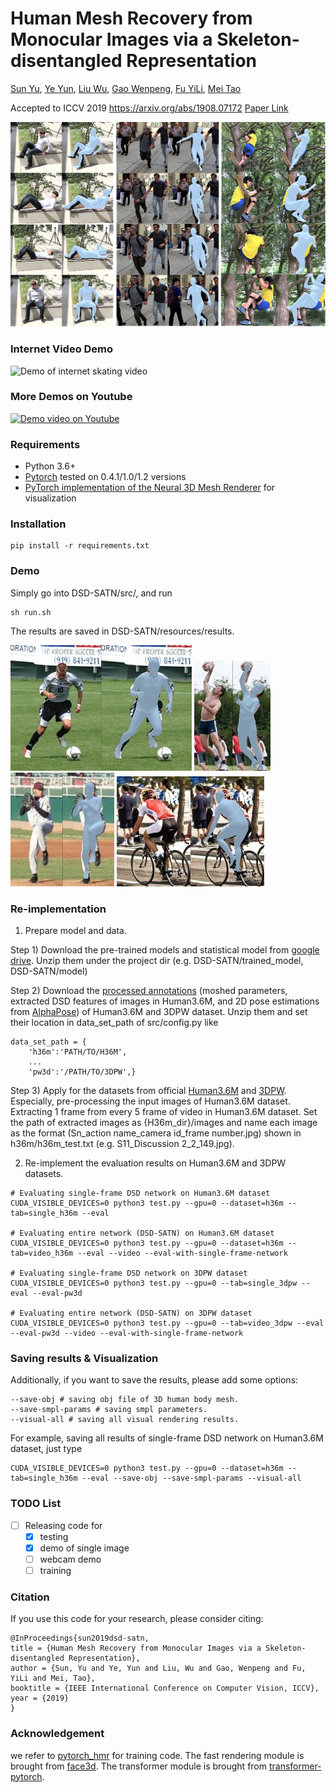 # Human Mesh Recovery from Monocular Images via a Skeleton-disentangled Representation

[Sun Yu](https://scholar.google.com/citations?hl=en&user=fkGxgrsAAAAJ), [Ye Yun](https://scholar.google.com/citations?hl=en&user=wxvX51gAAAAJ), [Liu Wu](https://scholar.google.com/citations?hl=en&user=rQpizr0AAAAJ), [Gao Wenpeng](http://homepage.hit.edu.cn/wpgao), [Fu YiLi](http://homepage.hit.edu.cn/fuyili), [Mei Tao](https://scholar.google.com/citations?user=7Yq4wf4AAAAJ)

Accepted to ICCV 2019 https://arxiv.org/abs/1908.07172 [Paper Link](https://arxiv.org/abs/1908.07172)

![Demo Image](https://github.com/Arthur151/DSD-SATN/blob/master/resources/results/video_result.png)

### Internet Video Demo
![Demo of internet skating video](https://github.com/Arthur151/DSD-SATN/blob/master/resources/video/skate3.gif)

### More Demos on Youtube
[![Demo video on Youtube]()](https://youtu.be/GG-8If4uVQM)

### Requirements
- Python 3.6+
- [Pytorch](https://pytorch.org/) tested on 0.4.1/1.0/1.2 versions
- [PyTorch implementation of the Neural 3D Mesh Renderer](https://github.com/daniilidis-group/neural_renderer) for visualization

### Installation
```
pip install -r requirements.txt
```

### Demo

Simply go into DSD-SATN/src/, and run
```
sh run.sh
```
The results are saved in DSD-SATN/resources/results.

![Demo Results](https://github.com/Arthur151/DSD-SATN/blob/master/resources/results/im0002.jpg)
![Demo Results](https://github.com/Arthur151/DSD-SATN/blob/master/resources/results/im0028.jpg)
![Demo Results](https://github.com/Arthur151/DSD-SATN/blob/master/resources/results/im0069.jpg)
![Demo Results](https://github.com/Arthur151/DSD-SATN/blob/master/resources/results/im0153.jpg)

### Re-implementation

1. Prepare model and data.

Step 1) Download the pre-trained models and statistical model from [google drive](https://drive.google.com/open?id=1lwqCg7AmAN6hklWzWgB1FhLNBDkECdct). Unzip them under the project dir (e.g. DSD-SATN/trained_model, DSD-SATN/model)

Step 2) Download the [processed annotations](https://drive.google.com/open?id=1-SbuyxPduh1drB0BmDZEYsJNlgnRdGgh) (moshed parameters, extracted DSD features of images in Human3.6M, and 2D pose estimations from [AlphaPose](https://github.com/MVIG-SJTU/AlphaPose/tree/pytorch)) of Human3.6M and 3DPW dataset. Unzip them and set their location in data_set_path of src/config.py like
```
data_set_path = {
    'h36m':'PATH/TO/H36M',
    ...
    'pw3d':'/PATH/TO/3DPW',}
```

Step 3) Apply for the datasets from official [Human3.6M](http://vision.imar.ro/human3.6m/description.php) and [3DPW](https://virtualhumans.mpi-inf.mpg.de/3DPW/). Especially, pre-processing the input images of Human3.6M dataset. Extracting 1 frame from every 5 frame of video in Human3.6M dataset. Set the path of extracted images as {H36m_dir}/images and name each image as the format (Sn_action name_camera id_frame number.jpg) shown in h36m/h36m_test.txt (e.g. S11_Discussion 2_2_149.jpg). 

2. Re-implement the evaluation results on Human3.6M and 3DPW datasets.
```
# Evaluating single-frame DSD network on Human3.6M dataset
CUDA_VISIBLE_DEVICES=0 python3 test.py --gpu=0 --dataset=h36m --tab=single_h36m --eval

# Evaluating entire network (DSD-SATN) on Human3.6M dataset
CUDA_VISIBLE_DEVICES=0 python3 test.py --gpu=0 --dataset=h36m --tab=video_h36m --eval --video --eval-with-single-frame-network

# Evaluating single-frame DSD network on 3DPW dataset
CUDA_VISIBLE_DEVICES=0 python3 test.py --gpu=0 --tab=single_3dpw --eval --eval-pw3d

# Evaluating entire network (DSD-SATN) on 3DPW dataset
CUDA_VISIBLE_DEVICES=0 python3 test.py --gpu=0 --tab=video_3dpw --eval --eval-pw3d --video --eval-with-single-frame-network
```

### Saving results & Visualization

Additionally, if you want to save the results, please add some options:
```
--save-obj # saving obj file of 3D human body mesh.
--save-smpl-params # saving smpl parameters.
--visual-all # saving all visual rendering results.
```
For example, saving all results of single-frame DSD network on Human3.6M dataset, just type
```
CUDA_VISIBLE_DEVICES=0 python3 test.py --gpu=0 --dataset=h36m --tab=single_h36m --eval --save-obj --save-smpl-params --visual-all
```

### TODO List
- [ ] Releasing code for
    - [x] testing
    - [x] demo of single image
    - [ ] webcam demo
    - [ ] training

### Citation
If you use this code for your research, please consider citing:
```
@InProceedings{sun2019dsd-satn,
title = {Human Mesh Recovery from Monocular Images via a Skeleton-disentangled Representation},
author = {Sun, Yu and Ye, Yun and Liu, Wu and Gao, Wenpeng and Fu, YiLi and Mei, Tao},
booktitle = {IEEE International Conference on Computer Vision, ICCV},
year = {2019}
}
```

### Acknowledgement
we refer to [pytorch_hmr](https://github.com/MandyMo/pytorch_HMR) for training code. The fast rendering module is brought from [face3d](https://github.com/YadiraF/face3d). The transformer module is brought from [transformer-pytorch](https://github.com/jadore801120/attention-is-all-you-need-pytorch).
